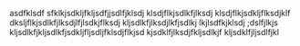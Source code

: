 asdfklsdf
sfklkjsdkljfkljsdfjjsdlfjklsdj
klsdjflkjsdlkfjlksdj
klsdjflkjsdkljflksdjklf
dksljflkjsdlkfjlksdjlfjlsdkjflksdj
kljsdlkfjlksdjlkfjsdlkj
lkjlsdfkjklsdj
;dslfjlkjs
kljsdlkfjkljsdlkfjsdkljfljsdljfklsdjflkjsd
kjsdklfjlksdjfkljsdlkjf
kljsdklfjljsdlfjkl
